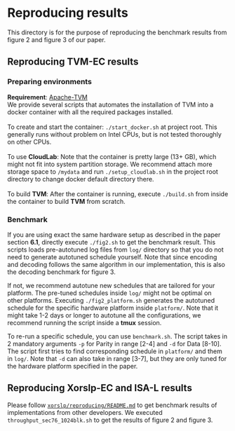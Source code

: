 # Reproducing results

This directory is for the purpose of reproducing the benchmark results from figure 2 and figure 3 of our paper.

## Reproducing **TVM-EC** results

### **Preparing environments**
**Requirement**: [Apache-TVM](https://tvm.apache.org/) <br>
We provide several scripts that automates the installation of TVM into a docker container with all the required packages installed. <br>
<br>
To create and start the container: `./start_docker.sh` at project root. This generally runs without problem on Intel CPUs, but is not tested thoroughly on other CPUs. <br>
<br>
To use **CloudLab**: Note that the container is pretty large (13+ GB), which might not fit into system partition storage. We recommend attach more storage space to `/mydata` and run `./setup_cloudlab.sh` in the project root directory to change docker default directory there.<br>
<br>
To build **TVM**: After the container is running, execute `./build.sh` from inside the container to build **TVM** from scratch.

### **Benchmark**
If you are using exact the same hardware setup as described in the paper section **6.1**, directly execute `./fig2.sh` to get the benchmark result. This scripts loads pre-autotuned log files from `log/` directory so that you do not need to generate autotuned schedule yourself. Note that since encoding and decoding follows the same algorithm in our implementation, this is also the decoding benchmark for figure 3.

If not, we recommend autotune new schedules that are tailored for your platform. The pre-tuned schedules inside `log/` might not be optimal on other platforms. Executing `./fig2_platform.sh` generates the autotuned schedule for the specific hardware platform inside `platform/`. Note that it might take 1-2 days or longer to autotune all the configurations, we recommend running the script inside a **tmux** session.

To re-run a specific schedule, you can use `benchmark.sh`. The script takes in 2 mandatory arguments `-p` for Parity in range [2-4] and `-d` for Data [8-10]. The script first tries to find corresponding schedule in `platform/` and them in `log/`. Note that `-d` can also take in range [3-7], but they are only tuned for the hardware platform specified in the paper.

## Reproducing **Xorslp-EC** and **ISA-L** results
Please follow [`xorslp/reproducing/README.md`](https://github.com/JiyuuuHuuu/xorslp_ec/blob/e8e5924f0229be6e99d524a83e49a4914c579edb/reproducing/README.md) to get benchmark results of implementations from other developers. We executed `throughput_sec76_1024blk.sh` to get the results of figure 2 and figure 3.